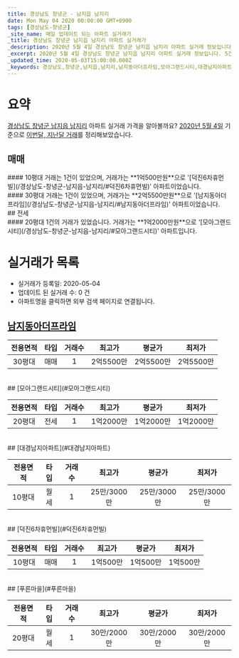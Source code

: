 ```yaml
---
title: 경상남도 창녕군 - 남지읍 남지리
date: Mon May 04 2020 00:00:00 GMT+0900
tags: [경상남도-창녕군]
_site_name: 매일 업데이트 되는 아파트 실거래가
_title: 경상남도 창녕군 남지읍 남지리 아파트 실거래가
_description: 2020년 5월 4일 경상남도 창녕군 남지읍 남지리 아파트 실거래 정보입니다. 5건 아파트 정보가 있습니다.
_excerpt: 2020년 5월 4일 경상남도 창녕군 남지읍 남지리 아파트 실거래 정보입니다. 5건 아파트 정보가 있습니다.
_updated_time: 2020-05-03T15:00:00.000Z
_keywords: 경상남도,창녕군,남지읍,남지리,남지동아더프라임,모아그랜드시티,대경남지아파트,덕진6차휴먼빌,푸른마을
---
```





# 요약
<ins>경상남도 창녕군 남지읍 남지리</ins> 아파트 실거래 가격을 알아볼까요? <ins>2020년 5월 4일</ins> 기준으로 <ins>이번달, 지난달 거래</ins>를 정리해보았습니다.

## 매매
<div class="container">
<div class="six columns" markdown="1">
#### 10평대
거래는 1건이 있었으며, 거래가는 **1억500만원**으로 '[덕진6차휴먼빌](/경상남도-창녕군-남지읍-남지리/#덕진6차휴먼빌)' 아파트이었습니다.
</div>
<div class="six columns" markdown="1">
#### 30평대
거래는 1건이 있었으며, 거래가는 **2억5500만원**으로 '[남지동아더프라임](/경상남도-창녕군-남지읍-남지리/#남지동아더프라임)' 아파트이었습니다.
</div>
</div>
## 전세
<div class="container">
<div class="twelve columns" markdown="1">
#### 20평대
1건의 거래가 있었습니다. 거래가는 **1억2000만원**으로 '[모아그랜드시티](/경상남도-창녕군-남지읍-남지리/#모아그랜드시티)' 아파트입니다.
</div>
</div>



# 실거래가 목록
- 실거래가 등록일: 2020-05-04
- 업데이트 된 실거래 수: 0 건
- 아파트명을 클릭하면 외부 검색 페이지로 연결됩니다.

## [남지동아더프라임](#남지동아더프라임)

|전용면적|타입|거래수|최고가|평균가|최저가|
|:---:|:---:|:---:|:---:|:---:|:---:|
|30평대|<span class="deal-type-1">매매</span>|1|2억5500만|2억5500만|2억5500만|

<br/>
## [모아그랜드시티](#모아그랜드시티)

|전용면적|타입|거래수|최고가|평균가|최저가|
|:---:|:---:|:---:|:---:|:---:|:---:|
|20평대|<span class="deal-type-2">전세</span>|1|1억2000만|1억2000만|1억2000만|

<br/>
## [대경남지아파트](#대경남지아파트)

|전용면적|타입|거래수|최고가|평균가|최저가|
|:---:|:---:|:---:|:---:|:---:|:---:|
|10평대|<span class="deal-type-3">월세</span>|1|25만/3000만|25만/3000만|25만/3000만|

<br/>
## [덕진6차휴먼빌](#덕진6차휴먼빌)

|전용면적|타입|거래수|최고가|평균가|최저가|
|:---:|:---:|:---:|:---:|:---:|:---:|
|10평대|<span class="deal-type-1">매매</span>|1|1억500만|1억500만|1억500만|

<br/>
## [푸른마을](#푸른마을)

|전용면적|타입|거래수|최고가|평균가|최저가|
|:---:|:---:|:---:|:---:|:---:|:---:|
|20평대|<span class="deal-type-3">월세</span>|1|30만/2000만|30만/2000만|30만/2000만|

<br/>



